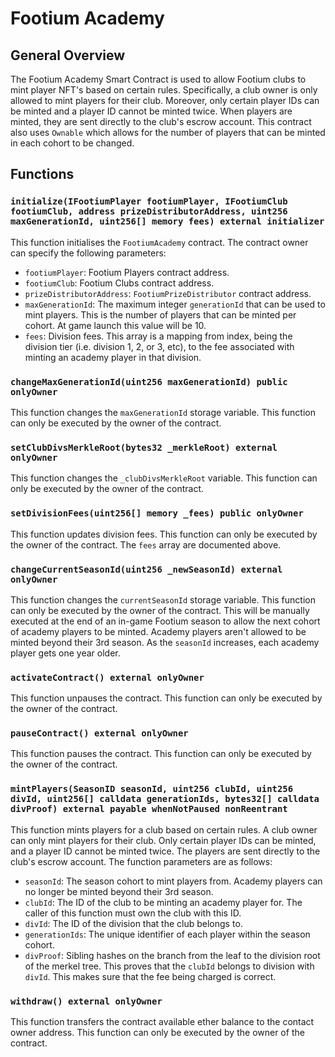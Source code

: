 # Footium Academy

## General Overview

The Footium Academy Smart Contract is used to allow Footium clubs to mint player
NFT's based on certain rules. Specifically, a club owner is only allowed to mint
players for their club. Moreover, only certain player IDs can be minted and a
player ID cannot be minted twice. When players are minted, they are sent
directly to the club's escrow account. This contract also uses `Ownable` which
allows for the number of players that can be minted in each cohort to be
changed.

## Functions

### `initialize(IFootiumPlayer footiumPlayer, IFootiumClub footiumClub, address prizeDistributorAddress, uint256 maxGenerationId, uint256[] memory fees) external initializer`

This function initialises the `FootiumAcademy` contract. The contract owner can
specify the following parameters:

- `footiumPlayer`: Footium Players contract address.
- `footiumClub`: Footium Clubs contract address.
- `prizeDistributorAddress`: `FootiumPrizeDistributor` contract address.
- `maxGenerationId`: The maximum integer `generationId` that can be used to mint
  players. This is the number of players that can be minted per cohort. At game
  launch this value will be 10.
- `fees`: Division fees. This array is a mapping from index, being the division
    tier (i.e. division 1, 2, or 3, etc), to the fee associated with minting an
    academy player in that division.

### `changeMaxGenerationId(uint256 maxGenerationId) public onlyOwner`

This function changes the `maxGenerationId` storage variable. This function can
only be executed by the owner of the contract.

### `setClubDivsMerkleRoot(bytes32 _merkleRoot) external onlyOwner`

This function changes the `_clubDivsMerkleRoot` variable. This function can only
be executed by the owner of the contract.

### `setDivisionFees(uint256[] memory _fees) public onlyOwner`

This function updates division fees. This function can only be executed by the
owner of the contract. The `fees` array are documented above.

### `changeCurrentSeasonId(uint256 _newSeasonId) external onlyOwner`

This function changes the `currentSeasonId` storage variable. This function can
only be executed by the owner of the contract. This will be manually executed at
the end of an in-game Footium season to allow the next cohort of academy players
to be minted. Academy players aren't allowed to be minted beyond their 3rd
season. As the `seasonId` increases, each academy player gets one year older.

### `activateContract() external onlyOwner`

This function unpauses the contract. This function can only be executed by the
owner of the contract.

### `pauseContract() external onlyOwner`

This function pauses the contract. This function can only be executed by the
owner of the contract.

### `mintPlayers(SeasonID seasonId, uint256 clubId, uint256 divId, uint256[] calldata generationIds, bytes32[] calldata divProof) external payable whenNotPaused nonReentrant`

This function mints players for a club based on certain rules. A club owner can
only mint players for their club. Only certain player IDs can be minted, and a
player ID cannot be minted twice. The players are sent directly to the club's
escrow account. The function parameters are as follows:

- `seasonId`: The season cohort to mint players from. Academy players can no
    longer be minted beyond their 3rd season.
- `clubId`: The ID of the club to be minting an academy player for. The caller
    of this function must own the club with this ID.
- `divId`: The ID of the division that the club belongs to.
- `generationIds`: The unique identifier of each player within the season cohort.
- `divProof`: Sibling hashes on the branch from the leaf to the division root of
  the merkel tree. This proves that the `clubId` belongs to division with
  `divId`. This makes sure that the fee being charged is correct.

### `withdraw() external onlyOwner`

This function transfers the contract available ether balance to the contact
owner address. This function can only be executed by the owner of the contract.
